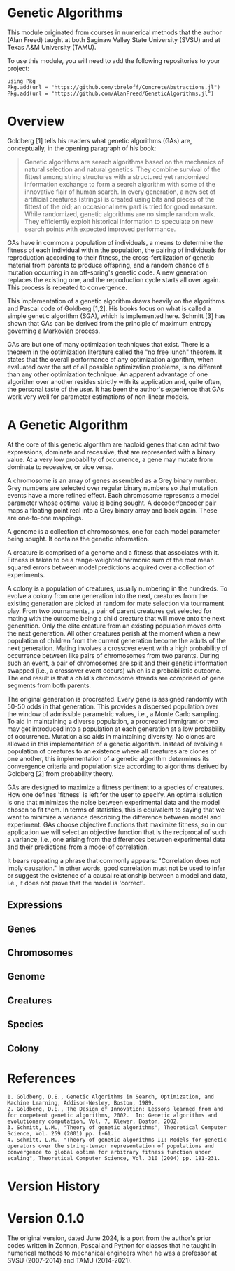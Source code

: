 # Genetic Algorithms

This module originated from courses in numerical methods that the author (Alan Freed) taught at both Saginaw Valley State University (SVSU) and at Texas A&M University (TAMU).

To use this module, you will need to add the following repositories to your project:

```
using Pkg
Pkg.add(url = "https://github.com/tbreloff/ConcreteAbstractions.jl")
Pkg.add(url = "https://github.com/AlanFreed/GeneticAlgorithms.jl")
```

# Overview

Goldberg [1] tells his readers what genetic algorithms (GAs) are, conceptually, in the opening paragraph of his book:

> Genetic algorithms are search algorithms based on the mechanics of natural selection and natural genetics. They combine survival of the fittest among string structures with a structured yet randomized information exchange to form a search algorithm with some of the innovative flair of human search.  In every generation, a new set of artificial creatures (strings) is created using bits and pieces of the fittest of the old; an occasional new part is tried for good measure. While randomized, genetic algorithms are no simple random walk. They efficiently exploit historical information to speculate on new search points with expected improved performance.

GAs have in common a population of individuals, a means to determine the
fitness of each individual within the population, the pairing of individuals
for reproduction according to their fitness, the cross-fertilization of
genetic material from parents to produce offspring, and a random chance of a
mutation occurring in an off-spring's genetic code.  A new generation
replaces the existing one, and the reproduction cycle starts all over again.
This process is repeated to convergence.

This implementation of a genetic algorithm draws
heavily on the algorithms and Pascal code of Goldberg [1,2].  His books focus on what is called a
simple genetic algorithm (SGA), which is implemented here. 
Schmitt [3] has shown that GAs can be derived
from the principle of maximum entropy governing a Markovian process.

GAs are but one of many optimization techniques that exist.  There is a
theorem in the optimization literature called the "no free lunch"
theorem.  It states that the overall performance of any optimization
algorithm, when evaluated over the set of all possible optimization
problems, is no different than any other optimization technique.  An
apparent advantage of one
algorithm over another resides strictly with its application and, quite
often, the personal taste of the user.  It has been the author's
experience that GAs work very well for parameter estimations of
non-linear models.

# A Genetic Algorithm

At the core of this genetic algorithm are haploid genes that can admit two expressions, dominate and recessive, that are represented with a binary value.  At a very low probability of occurrence, a gene may mutate from dominate to recessive, or vice versa.

A chromosome is an array of genes assembled as a Grey binary number.  Grey numbers are selected over regular binary numbers so that mutation events have a more refined effect.  Each chromosome represents a model parameter whose optimal value is being sought.  A decoder/encoder pair maps a floating point real into a Grey binary array and back again.  These are one-to-one mappings.  

A genome is a collection of chromosomes, one for each model parameter being sought.  It contains the genetic information.

A creature is comprised of a genome and a fitness that associates with it.  Fitness is taken to be a range-weighted harmonic sum of the root mean squared errors between model predictions acquired over a collection of experiments.  

A colony is a population of creatures, usually numbering in the hundreds.  To evolve a colony from one generation into the next, creatures from the existing generation are picked at random for mate selection via tournament play.  From two tournaments, a pair of parent creatures get selected for mating with the outcome being a child creature that will move onto the next generation.  Only the elite creature from an existing population moves onto the next generation.  All other creatures perish at the moment when a new population of children from the current generation become the adults of the next generation.  Mating involves a crossover event with a high probability of occurrence between like pairs of chromosomes from two parents.  During such an event, a pair of chromosomes are split and their genetic information swapped (i.e., a crossover event occurs) which is a probabilistic outcome.  The end result is that a child's chromosome strands are comprised of gene segments from both parents.  

The original generation is procreated.  Every gene is assigned randomly with 50-50 odds in that generation.  This provides a dispersed population over the window of admissible parametric values, i.e., a Monte Carlo sampling.  To aid in maintaining a diverse population, a procreated immigrant or two may get introduced into a population at each generation at a low probability of occurrence.  Mutation also aids in maintaining diversity.  No clones are allowed in this implementation of a genetic algorithm.  Instead of evolving a population of creatures to an existence where all creatures are clones of one another, this implementation of a genetic algorithm determines its convergence criteria and population size according to algorithms derived by Goldberg [2] from probability theory.

GAs are designed to maximize a fitness pertinent to a species of creatures. How one defines 'fitness' is left for the user
to specify.   An optimal solution is one that minimizes
the noise between experimental data and the model chosen to fit them.
In terms of statistics, this is equivalent to saying that we want to
minimize a variance describing the difference between model and experiment.
GAs choose objective functions that maximize fitness, so in our application
we will select an objective function that is the reciprocal of such a variance, i.e., one arising from the differences between experimental data and their
predictions from a model of correlation.

It bears repeating a phrase that commonly appears: "Correlation
does not imply causation."  In other words, good correlation must not be used to infer
or suggest the existence of a causal relationship between a
model and data, i.e., it does not prove that the model is 'correct'.

## Expressions

## Genes

## Chromosomes

## Genome

## Creatures

## Species

## Colony

# References

	1. Goldberg, D.E., Genetic Algorithms in Search, Optimization, and Machine Learning, Addison-Wesley, Boston, 1989.
    2. Goldberg, D.E., The Design of Innovation: Lessons learned from and for competent genetic algorithms, 2002.  In: Genetic algorithms and evolutionary computation, Vol. 7, Klewer, Boston, 2002.
    3. Schmitt, L.M., "Theory of genetic algorithms", Theoretical Computer Science, Vol. 259 (2001) pp. 1-61.
    4. Schmitt, L.M., "Theory of genetic algorithms II: Models for genetic operators over the string-tensor representation of populations and convergence to global optima for arbitrary fitness function under scaling", Theoretical Computer Science, Vol. 310 (2004) pp. 181-231.
 
# Version History

# Version 0.1.0

The original version, dated June 2024, is a port from the author's prior codes written in Zonnon, Pascal and Python for classes that he taught in numerical methods to mechanical engineers when he was a professor at SVSU (2007-2014) and TAMU (2014-2021).
